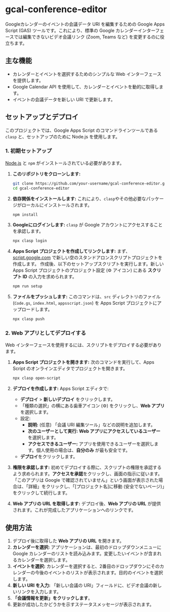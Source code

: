 # gcal-conference-editor

Googleカレンダーのイベントの会議データ URI を編集するための Google Apps Script (GAS) ツールです。これにより、標準の Google カレンダーインターフェースでは編集できないビデオ会議リンク (Zoom, Teams など) を変更するのに役立ちます。

## 主な機能

- カレンダーとイベントを選択するためのシンプルな Web インターフェースを提供します。
- Google Calendar API を使用して、カレンダーとイベントを動的に取得します。
- イベントの会議データを新しい URI で更新します。

## セットアップとデプロイ

このプロジェクトでは、Google Apps Script のコマンドラインツールである `clasp` と、セットアップのために Node.js を使用します。

### 1. 初期セットアップ

[Node.js](https://nodejs.org/) と `npm` がインストールされている必要があります。

1.  **このリポジトリをクローンします:**
    ```bash
    git clone https://github.com/your-username/gcal-conference-editor.git
    cd gcal-conference-editor
    ```

2.  **依存関係をインストールします:**
    これにより、`clasp`やその他必要なパッケージがローカルにインストールされます。
    ```bash
    npm install
    ```

3.  **Googleにログインします:**
    `clasp` が Google アカウントにアクセスすることを承認します。
    ```bash
    npx clasp login
    ```

4.  **Apps Script プロジェクトを作成してリンクします:**
    まず、[script.google.com](https://script.google.com/home/projects/create) で新しい空のスタンドアロンスクリプトプロジェクトを作成します。
    作成後、以下のセットアップスクリプトを実行します。新しい Apps Script プロジェクトのプロジェクト設定 (⚙️ アイコン) にある **スクリプト ID** の入力を求められます。
    ```bash
    npm run setup
    ```

5.  **ファイルをプッシュします:**
    このコマンドは、`src` ディレクトリのファイル (`Code.gs`, `index.html`, `appsscript.json`) を Apps Script プロジェクトにアップロードします。
    ```bash
    npx clasp push
    ```

### 2. Web アプリとしてデプロイする

Web インターフェースを使用するには、スクリプトをデプロイする必要があります。

1.  **Apps Script プロジェクトを開きます:**
    次のコマンドを実行して、Apps Script のオンラインエディタでプロジェクトを開きます。
    ```bash
    npx clasp open-script
    ```

2.  **デプロイを作成します:**
    Apps Script エディタで:
    - **デプロイ** > **新しいデプロイ** をクリックします。
    - 「種類の選択」の横にある歯車アイコン (⚙️) をクリックし、**Web アプリ**を選択します。
    - 設定:
        - **説明:** (任意) 「会議 URI 編集ツール」などの説明を追加します。
        - **次のユーザーとして実行:** **Web アプリにアクセスしているユーザー** を選択します。
        - **アクセスできるユーザー:** アプリを使用できるユーザーを選択します。個人使用の場合は、**自分のみ** が最も安全です。
    - **デプロイ**をクリックします。

3.  **権限を承認します:**
    初めてデプロイする際に、スクリプトの権限を承認するよう求められます。**アクセスを承認**をクリックし、画面の指示に従います。「このアプリは Google で確認されていません」という画面が表示された場合は、「詳細」をクリックし、「[プロジェクト名]に移動 (安全でないページ)」をクリックして続行します。

4.  **Web アプリの URL を取得します:**
    デプロイ後、**Web アプリの URL** が提供されます。これが完成したアプリケーションへのリンクです。

## 使用方法

1.  デプロイ後に取得した **Web アプリの URL** を開きます。
2.  **カレンダーを選択:** アプリケーションは、最初のドロップダウンメニューに Google カレンダーのリストを読み込みます。変更したいイベントが含まれるカレンダーを選択します。
3.  **イベントを選択:** カレンダーを選択すると、2番目のドロップダウンにそのカレンダーの今後のイベントのリストが表示されます。目的のイベントを選択します。
4.  **新しい URI を入力:** 「新しい会議の URI」フィールドに、ビデオ会議の新しいリンクを入力します。
5.  **「会議情報を更新」をクリックします**。
6.  更新が成功したかどうかを示すステータスメッセージが表示されます。